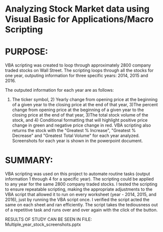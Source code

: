 # Analyzing Stock Market data using Visual Basic for Applications/Macro Scripting
# PURPOSE:
VBA scripting was created to loop through approximately 2800 company traded stocks on Wall Street. The scripting loops through all the stocks for one year, outputing information for three specific years: 2014, 2015 and 2016. 

The outputed information for each year are as follows:

1) The ticker symbol, 2) Yearly change from opening price at the beginning of a given year to the closing price at the end of that year, 3)The percent change from opening price at the beginning of a given year to the closing price at the end of that year, 3)The total stock volume of the stock, and 4) Conditional formatting that will highlight positive price change in green and negative price change in red. VBA scripting also returns the stock with the "Greatest % Increase", "Greatest % Decrease" and "Greatest Total Volume" for each year analyzed. Screenshots for each year is shown in the powerpoint document.


# SUMMARY:

VBA scripting was used on this project to automate routine tasks (output information 1 through 4 for a specific year). The scripting could be applied to any year for the same 2800 company traded stocks. I tested the scripting to ensure repeatable scripting, making the appropriate adjustments to the VBA script that allowed it to run on every worksheet (year - 2014, 2015, and 2016), just by running the VBA script once. I verified the script acted the same on each sheet and ran efficiently. The script takes the tediousness out of a repetitive task and runs over and over again with the click of the button.

RESULTS OF STUDY CAN BE SEEN IN FILE: Multiple_year_stock_screenshots.pptx
 
